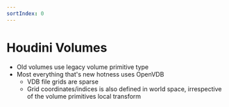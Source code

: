 ```yaml
---
sortIndex: 0
---
```


# Houdini Volumes

- Old volumes use legacy volume primitive type
- Most everything that's new hotness uses OpenVDB
  - VDB file grids are sparse
  - Grid coordinates/indices is also defined in world space, irrespective of the volume primitives local transform
